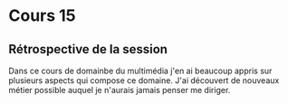 # Cours 15
## Rétrospective de la session

Dans ce cours de domainbe du multimédia j'en ai beaucoup appris sur plusieurs aspects qui compose ce domaine. J'ai découvert de nouveaux métier possible auquel je n'aurais jamais penser me diriger. 
